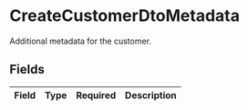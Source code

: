# CreateCustomerDtoMetadata

Additional metadata for the  customer.


## Fields

| Field       | Type        | Required    | Description |
| ----------- | ----------- | ----------- | ----------- |